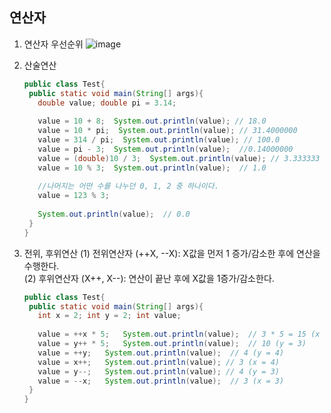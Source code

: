 ## 연산자

1. 연산자 우선순위
   ![image](https://user-images.githubusercontent.com/63652571/163708372-bfd38ef3-735f-4878-a3c2-80b0696979d7.png)  

2. 산술연산   
   ```java
   public class Test{
    public static void main(String[] args){
      double value; double pi = 3.14;
      
      value = 10 + 8;  System.out.println(value); // 18.0
      value = 10 * pi;  System.out.println(value); // 31.4000000
      value = 314 / pi;  System.out.println(value); // 100.0
      value = pi - 3;  System.out.println(value);  //0.14000000
      value = (double)10 / 3;  System.out.println(value); // 3.333333 
      value = 10 % 3;  System.out.println(value);  // 1.0
      
      //나머지는 어떤 수를 나누던 0, 1, 2 중 하나이다.
      value = 123 % 3;
      
      System.out.println(value);  // 0.0
    }
   }
   ```

3. 전위, 후위연산
   (1) 전위연산자 (++X, --X): X값을 먼저 1 증가/감소한 후에 연산을 수행한다.  
   (2) 후위연산자 (X++, X--): 연산이 끝난 후에 X값을 1증가/감소한다.  
   ```java
   public class Test{
    public static void main(String[] args){
      int x = 2; int y = 2; int value;
      
      value = ++x * 5;   System.out.println(value);  // 3 * 5 = 15 (x = 3)
      value = y++ * 5;   System.out.println(value);  // 10 (y = 3)
      value = ++y;   System.out.println(value);  // 4 (y = 4)
      value = x++;   System.out.println(value); // 3 (x = 4)
      value = y--;   System.out.println(value); // 4 (y = 3)
      value = --x;   System.out.println(value);  // 3 (x = 3)
    }
   }
   ```
